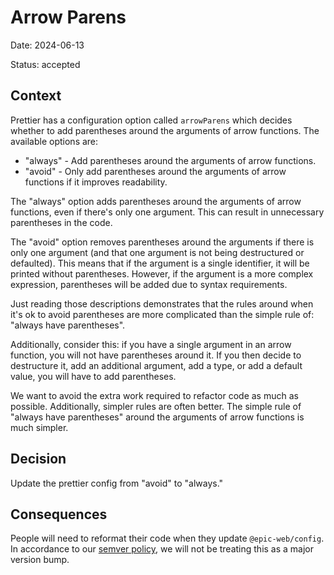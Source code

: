 # Arrow Parens

Date: 2024-06-13

Status: accepted

## Context

Prettier has a configuration option called `arrowParens` which decides whether
to add parentheses around the arguments of arrow functions. The available
options are:

- "always" - Add parentheses around the arguments of arrow functions.
- "avoid" - Only add parentheses around the arguments of arrow functions if it
  improves readability.

The "always" option adds parentheses around the arguments of arrow functions,
even if there's only one argument. This can result in unnecessary parentheses in
the code.

The "avoid" option removes parentheses around the arguments if there is only one
argument (and that one argument is not being destructured or defaulted). This
means that if the argument is a single identifier, it will be printed without
parentheses. However, if the argument is a more complex expression, parentheses
will be added due to syntax requirements.

Just reading those descriptions demonstrates that the rules around when it's ok
to avoid parentheses are more complicated than the simple rule of: "always have
parentheses".

Additionally, consider this: if you have a single argument in an arrow function,
you will not have parentheses around it. If you then decide to destructure it,
add an additional argument, add a type, or add a default value, you will have to
add parentheses.

We want to avoid the extra work required to refactor code as much as possible.
Additionally, simpler rules are often better. The simple rule of "always have
parentheses" around the arguments of arrow functions is much simpler.

## Decision

Update the prettier config from "avoid" to "always."

## Consequences

People will need to reformat their code when they update `@epic-web/config`. In
accordance to our [semver policy](./003-semver.md), we will not be treating this
as a major version bump.
